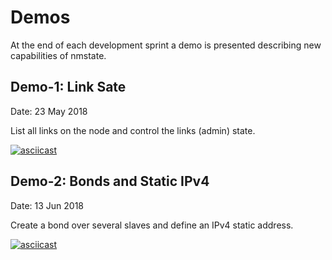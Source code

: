 # Demos
At the end of each development sprint a demo is presented describing
new capabilities of nmstate.

## Demo-1: Link Sate
Date: 23 May 2018

List all links on the node and control the links (admin) state.

[![asciicast](https://asciinema.org/a/KglHfhCVn1ISWBON5PetD9BAm.png)](https://asciinema.org/a/KglHfhCVn1ISWBON5PetD9BAm)


## Demo-2: Bonds and Static IPv4
Date: 13 Jun 2018

Create a bond over several slaves and define an IPv4 static address.

[![asciicast](https://asciinema.org/a/xZNpB6Pl7Vo0yyDlSpAduYEuE.png)](https://asciinema.org/a/xZNpB6Pl7Vo0yyDlSpAduYEuE)
